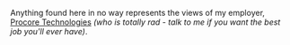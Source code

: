 Anything found here in no way represents the views of my employer, <a href="https://www.procore.com/">Procore Technologies</a> <em>(who is totally rad - talk to me if you want the best job you'll ever have)</em>.
